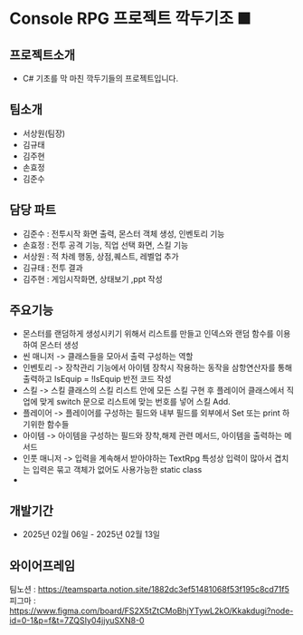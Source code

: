 # Console RPG 프로젝트 깍두기조 ■


## 프로젝트소개
- C# 기초를 막 마친 깍두기들의 프로젝트입니다.


## 팀소개
- 서상원(팀장)
- 김규태
- 김주현
- 손효정
- 김준수

## 담당 파트
- 김준수 : 전투시작 화면 출력, 몬스터 객체 생성, 인벤토리 기능
- 손효정 : 전투 공격 기능, 직업 선택 화면, 스킬 기능
- 서상원 : 적 차례 행동, 상점,퀘스트, 레벨업 추가
- 김규태 : 전투 결과
- 김주현 : 게임시작화면, 상태보기 ,ppt 작성

## 주요기능
- 몬스터를 랜덤하게 생성시키기 위해서 리스트를 만들고 인덱스와 랜덤 함수를 이용하여 몬스터 생성
- 씬 매니저 -> 클래스들을 모아서 출력 구성하는 역할
- 인벤토리 -> 장착관리 기능에서 아이템 장착시 작용하는 동작을 삼항연산자를 통해 출력하고 IsEquip = !IsEquip 반전 코드 작성
- 스킬 -> 스킬 클래스의 스킬 리스트 안에 모든 스킬 구현 후 플레이어 클래스에서 직업에 맞게 switch 문으로 리스트에 맞는 번호를 넣어 스킬 Add.
- 플레이어 -> 플레이어를 구성하는 필드와 내부 필드를 외부에서 Set 또는 print 하기위한 함수들
- 아이템 -> 아이템을 구성하는 필드와 장착,해제 관련 메서드, 아이템을 출력하는 메서드
- 인풋 매니저 -> 입력을 계속해서 받아야하는 TextRpg 특성상 입력이 많아서 겹치는 입력은 묶고 객체가 없어도 사용가능한 static class
- 


## 개발기간
- 2025년 02월 06일 - 2025년 02월 13일


## 와이어프레임
팀노션 : https://teamsparta.notion.site/1882dc3ef51481068f53f195c8cd71f5
피그마 : https://www.figma.com/board/FS2X5tZtCMoBhjYTywL2kO/Kkakdugi?node-id=0-1&p=f&t=7ZQSIy04jjyuSXN8-0
